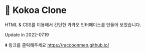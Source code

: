 # 🌱 Kokoa Clone 

HTML & CSS를 이용해서 간단한 카카오 인터페이스를 만들어 보았습니다.

Update in 2022-07.19

⬇️ 링크를 클릭해주세요
https://raccoonmen.github.io/
